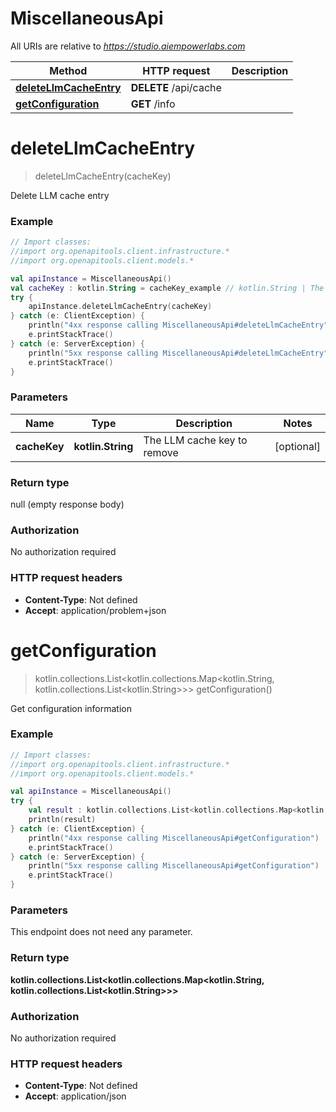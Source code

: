 # MiscellaneousApi

All URIs are relative to *https://studio.aiempowerlabs.com*

| Method | HTTP request | Description |
| ------------- | ------------- | ------------- |
| [**deleteLlmCacheEntry**](MiscellaneousApi.md#deleteLlmCacheEntry) | **DELETE** /api/cache |  |
| [**getConfiguration**](MiscellaneousApi.md#getConfiguration) | **GET** /info |  |


<a id="deleteLlmCacheEntry"></a>
# **deleteLlmCacheEntry**
> deleteLlmCacheEntry(cacheKey)



Delete LLM cache entry

### Example
```kotlin
// Import classes:
//import org.openapitools.client.infrastructure.*
//import org.openapitools.client.models.*

val apiInstance = MiscellaneousApi()
val cacheKey : kotlin.String = cacheKey_example // kotlin.String | The LLM cache key to remove
try {
    apiInstance.deleteLlmCacheEntry(cacheKey)
} catch (e: ClientException) {
    println("4xx response calling MiscellaneousApi#deleteLlmCacheEntry")
    e.printStackTrace()
} catch (e: ServerException) {
    println("5xx response calling MiscellaneousApi#deleteLlmCacheEntry")
    e.printStackTrace()
}
```

### Parameters
| Name | Type | Description  | Notes |
| ------------- | ------------- | ------------- | ------------- |
| **cacheKey** | **kotlin.String**| The LLM cache key to remove | [optional] |

### Return type

null (empty response body)

### Authorization

No authorization required

### HTTP request headers

 - **Content-Type**: Not defined
 - **Accept**: application/problem+json

<a id="getConfiguration"></a>
# **getConfiguration**
> kotlin.collections.List&lt;kotlin.collections.Map&lt;kotlin.String, kotlin.collections.List&lt;kotlin.String&gt;&gt;&gt; getConfiguration()



Get configuration information

### Example
```kotlin
// Import classes:
//import org.openapitools.client.infrastructure.*
//import org.openapitools.client.models.*

val apiInstance = MiscellaneousApi()
try {
    val result : kotlin.collections.List<kotlin.collections.Map<kotlin.String, kotlin.collections.List<kotlin.String>>> = apiInstance.getConfiguration()
    println(result)
} catch (e: ClientException) {
    println("4xx response calling MiscellaneousApi#getConfiguration")
    e.printStackTrace()
} catch (e: ServerException) {
    println("5xx response calling MiscellaneousApi#getConfiguration")
    e.printStackTrace()
}
```

### Parameters
This endpoint does not need any parameter.

### Return type

**kotlin.collections.List&lt;kotlin.collections.Map&lt;kotlin.String, kotlin.collections.List&lt;kotlin.String&gt;&gt;&gt;**

### Authorization

No authorization required

### HTTP request headers

 - **Content-Type**: Not defined
 - **Accept**: application/json

